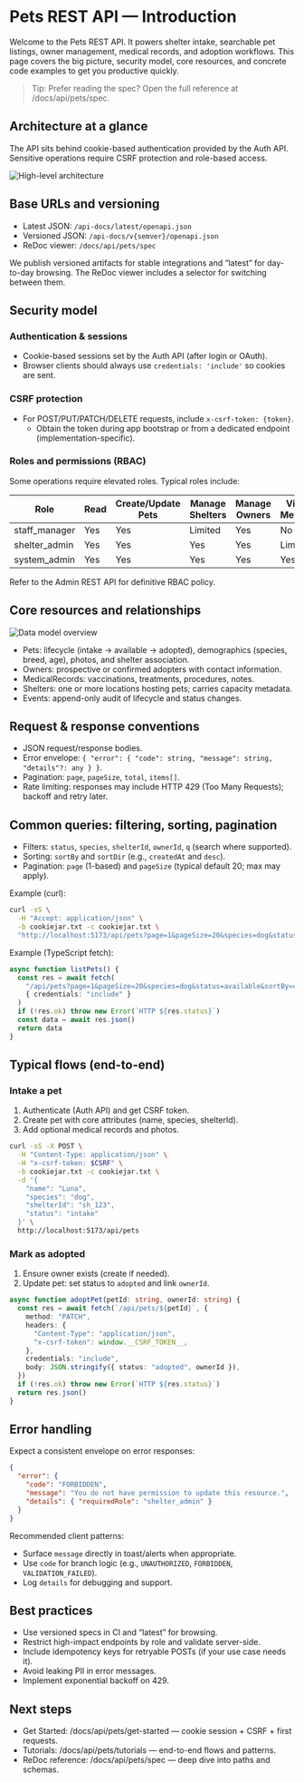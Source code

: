 # Pets REST API — Introduction

Welcome to the Pets REST API. It powers shelter intake, searchable pet listings, owner management, medical records, and adoption workflows. This page covers the big picture, security model, core resources, and concrete code examples to get you productive quickly.

> Tip: Prefer reading the spec? Open the full reference at /docs/api/pets/spec.

## Architecture at a glance

The API sits behind cookie-based authentication provided by the Auth API. Sensitive operations require CSRF protection and role-based access.

![High-level architecture](/images/docs/pets-architecture.svg)

## Base URLs and versioning

- Latest JSON: `/api-docs/latest/openapi.json`
- Versioned JSON: `/api-docs/v{semver}/openapi.json`
- ReDoc viewer: `/docs/api/pets/spec`

We publish versioned artifacts for stable integrations and “latest” for day-to-day browsing. The ReDoc viewer includes a selector for switching between them.

## Security model

### Authentication & sessions

- Cookie-based sessions set by the Auth API (after login or OAuth).
- Browser clients should always use `credentials: 'include'` so cookies are sent.

### CSRF protection

- For POST/PUT/PATCH/DELETE requests, include `x-csrf-token: {token}`.
  - Obtain the token during app bootstrap or from a dedicated endpoint (implementation-specific).

### Roles and permissions (RBAC)

Some operations require elevated roles. Typical roles include:

| Role          | Read | Create/Update Pets | Manage Shelters | Manage Owners | View Metrics |
|---------------|------|--------------------|-----------------|---------------|--------------|
| staff_manager | Yes  | Yes                | Limited         | Yes           | No           |
| shelter_admin | Yes  | Yes                | Yes             | Yes           | Limited      |
| system_admin  | Yes  | Yes                | Yes             | Yes           | Yes          |

Refer to the Admin REST API for definitive RBAC policy.

## Core resources and relationships

![Data model overview](/images/docs/pets-data-model.svg)

- Pets: lifecycle (intake → available → adopted), demographics (species, breed, age), photos, and shelter association.
- Owners: prospective or confirmed adopters with contact information.
- MedicalRecords: vaccinations, treatments, procedures, notes.
- Shelters: one or more locations hosting pets; carries capacity metadata.
- Events: append-only audit of lifecycle and status changes.

## Request & response conventions

- JSON request/response bodies.
- Error envelope: `{ "error": { "code": string, "message": string, "details"?: any } }`.
- Pagination: `page`, `pageSize`, `total`, `items[]`.
- Rate limiting: responses may include HTTP 429 (Too Many Requests); backoff and retry later.

## Common queries: filtering, sorting, pagination

- Filters: `status`, `species`, `shelterId`, `ownerId`, `q` (search where supported).
- Sorting: `sortBy` and `sortDir` (e.g., `createdAt` and `desc`).
- Pagination: `page` (1-based) and `pageSize` (typical default 20; max may apply).

Example (curl):

```bash
curl -sS \
  -H "Accept: application/json" \
  -b cookiejar.txt -c cookiejar.txt \
  "http://localhost:5173/api/pets?page=1&pageSize=20&species=dog&status=available&sortBy=createdAt&sortDir=desc"
```

Example (TypeScript fetch):

```ts
async function listPets() {
  const res = await fetch(
    "/api/pets?page=1&pageSize=20&species=dog&status=available&sortBy=createdAt&sortDir=desc",
    { credentials: "include" }
  )
  if (!res.ok) throw new Error(`HTTP ${res.status}`)
  const data = await res.json()
  return data
}
```

## Typical flows (end-to-end)

### Intake a pet

1. Authenticate (Auth API) and get CSRF token.
2. Create pet with core attributes (name, species, shelterId).
3. Add optional medical records and photos.

```bash
curl -sS -X POST \
  -H "Content-Type: application/json" \
  -H "x-csrf-token: $CSRF" \
  -b cookiejar.txt -c cookiejar.txt \
  -d '{
    "name": "Luna",
    "species": "dog",
    "shelterId": "sh_123",
    "status": "intake"
  }' \
  http://localhost:5173/api/pets
```

### Mark as adopted

1. Ensure owner exists (create if needed).
2. Update pet: set status to `adopted` and link `ownerId`.

```ts
async function adoptPet(petId: string, ownerId: string) {
  const res = await fetch(`/api/pets/${petId}`, {
    method: "PATCH",
    headers: {
      "Content-Type": "application/json",
      "x-csrf-token": window.__CSRF_TOKEN__,
    },
    credentials: "include",
    body: JSON.stringify({ status: "adopted", ownerId }),
  })
  if (!res.ok) throw new Error(`HTTP ${res.status}`)
  return res.json()
}
```

## Error handling

Expect a consistent envelope on error responses:

```json
{
  "error": {
    "code": "FORBIDDEN",
    "message": "You do not have permission to update this resource.",
    "details": { "requiredRole": "shelter_admin" }
  }
}
```

Recommended client patterns:

- Surface `message` directly in toast/alerts when appropriate.
- Use `code` for branch logic (e.g., `UNAUTHORIZED`, `FORBIDDEN`, `VALIDATION_FAILED`).
- Log `details` for debugging and support.

## Best practices

- Use versioned specs in CI and “latest” for browsing.
- Restrict high-impact endpoints by role and validate server-side.
- Include idempotency keys for retryable POSTs (if your use case needs it).
- Avoid leaking PII in error messages.
- Implement exponential backoff on 429.

## Next steps

- Get Started: /docs/api/pets/get-started — cookie session + CSRF + first requests.
- Tutorials: /docs/api/pets/tutorials — end-to-end flows and patterns.
- ReDoc reference: /docs/api/pets/spec — deep dive into paths and schemas.


